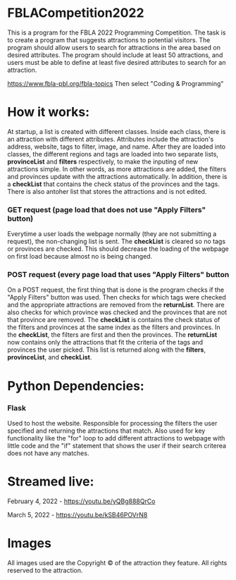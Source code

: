 # FBLACompetition2022

This is a program for the FBLA 2022 Programming Competition. The task is to create a program that suggests attractions to potential visitors. The program should allow users to search for attractions in the area based on desired attributes. The program should include at least 50 attractions, and users must be able to define at least five desired attributes to search for an attraction.

https://www.fbla-pbl.org/fbla-topics Then select "Coding & Programming"

# How it works:

At startup, a list is created with different classes. Inside each class, there is an attraction with different attributes. Attributes include the attraction's address, website, tags to filter, image, and name. After they are loaded into classes, the different regions and tags are loaded into two separate lists, <b>provinceList</b> and <b>filters</b> respectively, to make the inputing of new attractions simple. In other words, as more attractions are added, the filters and provinces update with the attractions automatically. In addition, there is a <b>checkList</b> that contains the check status of the provinces and the tags. There is also antoher list that stores the attractions and is not edited.

<h3>GET request (page load that does not use "Apply Filters" button)</h3>
Everytime a user loads the webpage normally (they are not submitting a request), the non-changing list is sent. The <b>checkList</b> is cleared so no tags or provinces are checked. This should decrease the loading of the webpage on first load because almost no is being changed. 

<h3>POST request (every page load that uses "Apply Filters" button</h3>
On a POST request, the first thing that is done is the program checks if the "Apply Filters" button was used. Then checks for which tags were checked and the appropriate attractions are removed from the <b>returnList</b>. There are also checks for which province was checked and the provinces that are not that province are removed. The <b>checkList</b> is contains the check status of the filters and provinces at the same index as the filters and provinces. In the <b>checkList</b>, the filters are first and then the provinces. The <b>returnList</b> now contains only the attractions that fit the criteria of the tags and provinces the user picked. This list is returned along with the <b>filters</b>, <b>provinceList</b>, and <b>checkList</b>.

# Python Dependencies:

<h3>Flask</h3>
Used to host the website. Responsible for processing the filters the user specified and returning the attractions that match. Also used for key functionality like the "for" loop to add different attractions to webpage with little code and the "if" statement that shows the user if their search criterea does not have any matches.

# Streamed live:

February 4, 2022 - https://youtu.be/yQBg888QrCo

March 5, 2022 - https://youtu.be/kSB46POVrN8


# Images

All images used are the Copyright &copy; of the attraction they feature. All rights reserved to the attraction.